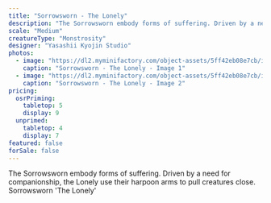 ```yaml
---
title: "Sorrowsworn - The Lonely"
description: "The Sorrowsworn embody forms of suffering. Driven by a need for companionship, the Lonely use their harpoon arms to pull creatures close. Sorrowsworn 'The Lonely'"
scale: "Medium"
creatureType: "Monstrosity"
designer: "Yasashii Kyojin Studio"
photos:
  - image: "https://dl2.myminifactory.com/object-assets/5ff42eb08e7cb/images/720X720-sorrowsworn-lonely-ps.jpg"
    caption: "Sorrowsworn - The Lonely - Image 1"
  - image: "https://dl2.myminifactory.com/object-assets/5ff42eb08e7cb/images/720X720-sshl-1.jpg"
    caption: "Sorrowsworn - The Lonely - Image 2"
pricing:
  osrPriming:
    tabletop: 5
    display: 9
  unprimed:
    tabletop: 4
    display: 7
featured: false
forSale: false
---
```


The Sorrowsworn embody forms of suffering. Driven by a need for companionship, the Lonely use their harpoon arms to pull creatures close. Sorrowsworn 'The Lonely'